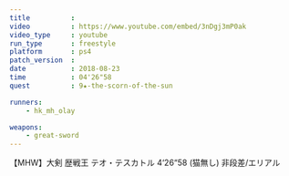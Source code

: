 ```yaml
---
title          :
video          : https://www.youtube.com/embed/3nDgj3mP0ak
video_type     : youtube
run_type       : freestyle
platform       : ps4
patch_version  :
date           : 2018-08-23
time           : 04'26"58
quest          : 9★-the-scorn-of-the-sun

runners:
    - hk_mh_olay

weapons:
    - great-sword
---
```

【MHW】大剣 歴戦王 テオ・テスカトル 4‘26“58 (猫無し) 非段差/エリアル

